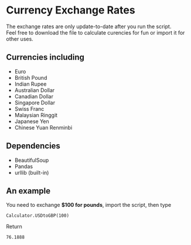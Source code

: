 # Currency Exchange Rates
The exchange rates are only update-to-date after you run the script. <br />
Feel free to download the file to calculate curencies for fun or import it for other uses.

## Currencies including

- Euro
- British Pound
- Indian Rupee 
- Australian Dollar
- Canadian Dollar
- Singapore Dollar 
- Swiss Franc 
- Malaysian Ringgit 
- Japanese Yen
- Chinese Yuan Renminbi



## Dependencies

- BeautifulSoup
- Pandas
- urllib (built-in)



## An example


You need to exchange **$100 for pounds**, import the script, then type

```Calculator.USDtoGBP(100)```

Return 

```76.1888```
